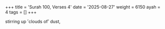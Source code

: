 +++
title = 'Surah 100, Verses 4'
date = '2025-08-27'
weight = 6150
ayah = 4
tags = []
+++

stirring up ˹clouds of˺ dust,